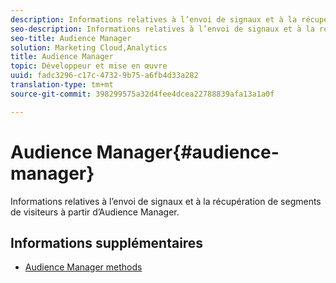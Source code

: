 ```yaml
---
description: Informations relatives à l’envoi de signaux et à la récupération de segments de visiteurs à partir d’Audience Manager.
seo-description: Informations relatives à l’envoi de signaux et à la récupération de segments de visiteurs à partir d’Audience Manager.
seo-title: Audience Manager
solution: Marketing Cloud,Analytics
title: Audience Manager
topic: Développeur et mise en œuvre
uuid: fadc3296-c17c-4732-9b75-a6fb4d33a282
translation-type: tm+mt
source-git-commit: 398299575a32d4fee4dcea22788839afa13a1a0f

---
```



# Audience Manager{#audience-manager}

Informations relatives à l’envoi de signaux et à la récupération de segments de visiteurs à partir d’Audience Manager.

## Informations supplémentaires

+ [Audience Manager methods](/help/windows-appstore/audiencemgmt/audience-manager-methods.md)